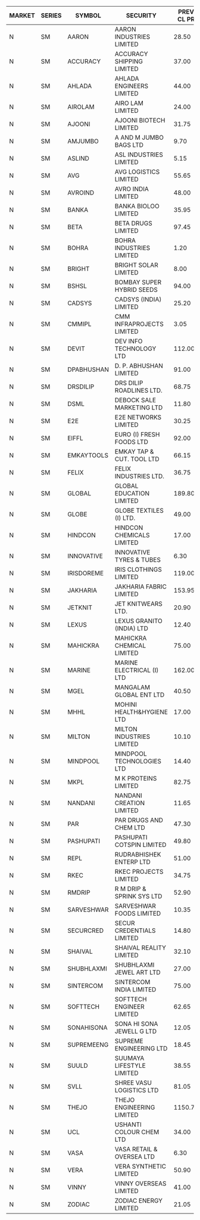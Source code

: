 


| MARKET | SERIES | SYMBOL | SECURITY | PREV CL PR | OPEN PRICE | HIGH PRICE | LOW PRICE | CLOSE PRICE | NET TRDVAL | NET TRDQTY | CORP IND | HI 52 WK | LO 52 WK |
| ----- | ----- | ----- | ----- | ----- | ----- | ----- | ----- | ----- | ----- | ----- | ----- | ----- | ----- |
| N | SM | AARON | AARON INDUSTRIES LIMITED | 28.50 | 30.25 | 30.25 | 28.75 | 28.75 | 371700.00 | 12600 |  | 58.00 | 27.50 |
| N | SM | ACCURACY | ACCURACY SHIPPING LIMITED | 37.00 | 38.00 | 38.00 | 37.10 | 37.10 | 180800.00 | 4800 |  | 42.60 | 12.35 |
| N | SM | AHLADA | AHLADA ENGINEERS LIMITED | 44.00 | 43.50 | 44.00 | 40.25 | 41.25 | 427550.00 | 10000 |  | 69.95 | 36.30 |
| N | SM | AIROLAM | AIRO LAM LIMITED | 24.00 | 25.00 | 25.00 | 25.00 | 25.00 | 75000.00 | 3000 |  | 32.95 | 14.45 |
| N | SM | AJOONI | AJOONI BIOTECH LIMITED | 31.75 | 32.00 | 33.15 | 32.00 | 33.05 | 790400.00 | 24000 |  | 36.50 | 6.35 |
| N | SM | AMJUMBO | A AND M JUMBO BAGS LTD | 9.70 | 9.25 | 10.00 | 9.25 | 10.00 | 1675200.00 | 176000 |  | 14.70 | 5.85 |
| N | SM | ASLIND | ASL INDUSTRIES LIMITED | 5.15 | 5.00 | 5.00 | 5.00 | 5.00 | 400000.00 | 80000 |  | 11.20 | 4.75 |
| N | SM | AVG | AVG LOGISTICS LIMITED | 55.65 | 58.40 | 58.40 | 58.40 | 58.40 | 70080.00 | 1200 |  | 87.50 | 23.10 |
| N | SM | AVROIND | AVRO INDIA LIMITED | 48.00 | 47.00 | 47.00 | 47.00 | 47.00 | 94000.00 | 2000 |  | 63.20 | 35.00 |
| N | SM | BANKA | BANKA BIOLOO LIMITED | 35.95 | 34.20 | 36.00 | 34.20 | 36.00 | 1134000.00 | 33000 |  | 108.95 | 34.20 |
| N | SM | BETA | BETA DRUGS LIMITED | 97.45 | 97.00 | 107.00 | 92.40 | 105.60 | 1799440.00 | 17600 |  | 108.00 | 37.00 |
| N | SM | BOHRA | BOHRA INDUSTRIES LIMITED | 1.20 | 1.20 | 1.20 | 1.15 | 1.15 | 9300.00 | 8000 |  | 3.35 | .35 |
| N | SM | BRIGHT | BRIGHT SOLAR LIMITED | 8.00 | 7.60 | 8.10 | 7.60 | 8.10 | 385500.00 | 48000 |  | 19.90 | 4.70 |
| N | SM | BSHSL | BOMBAY SUPER HYBRID SEEDS | 94.00 | 95.40 | 95.40 | 95.40 | 95.40 | 152640.00 | 1600 |  | 134.05 | 85.70 |
| N | SM | CADSYS | CADSYS (INDIA) LIMITED | 25.20 | 23.95 | 23.95 | 23.95 | 23.95 | 191600.00 | 8000 |  | 49.25 | 15.50 |
| N | SM | CMMIPL | CMM INFRAPROJECTS LIMITED | 3.05 | 2.90 | 2.90 | 2.90 | 2.90 | 8700.00 | 3000 |  | 9.25 | 2.40 |
| N | SM | DEVIT | DEV INFO TECHNOLOGY LTD | 112.00 | 112.00 | 114.95 | 112.00 | 114.95 | 340425.00 | 3000 |  | 120.00 | 57.00 |
| N | SM | DPABHUSHAN | D. P. ABHUSHAN LIMITED | 91.00 | 77.00 | 90.50 | 77.00 | 90.50 | 2384400.00 | 28000 |  | 93.00 | 37.50 |
| N | SM | DRSDILIP | DRS DILIP ROADLINES LTD. | 68.75 | 70.50 | 70.50 | 70.50 | 70.50 | 338400.00 | 4800 |  | 78.00 | 60.00 |
| N | SM | DSML | DEBOCK SALE MARKETING LTD | 11.80 | 12.30 | 12.30 | 12.20 | 12.20 | 147000.00 | 12000 |  | 13.75 | 3.50 |
| N | SM | E2E | E2E NETWORKS LIMITED | 30.25 | 31.75 | 31.75 | 31.75 | 31.75 | 63500.00 | 2000 |  | 34.40 | 13.30 |
| N | SM | EIFFL | EURO (I) FRESH FOODS LTD | 92.00 | 92.00 | 92.25 | 92.00 | 92.25 | 221000.00 | 2400 |  | 131.00 | 71.00 |
| N | SM | EMKAYTOOLS | EMKAY TAP & CUT. TOOL LTD | 66.15 | 69.00 | 69.00 | 69.00 | 69.00 | 41400.00 | 600 |  | 164.75 | 58.65 |
| N | SM | FELIX | FELIX INDUSTRIES LTD. | 36.75 | 38.00 | 38.00 | 38.00 | 38.00 | 152000.00 | 4000 |  | 38.00 | 10.80 |
| N | SM | GLOBAL | GLOBAL EDUCATION LIMITED | 189.80 | 195.00 | 195.00 | 195.00 | 195.00 | 195000.00 | 1000 |  | 215.00 | 41.20 |
| N | SM | GLOBE | GLOBE TEXTILES (I) LTD. | 49.00 | 50.00 | 50.00 | 48.75 | 48.75 | 1384800.00 | 28000 |  | 60.25 | 21.50 |
| N | SM | HINDCON | HINDCON CHEMICALS LIMITED | 17.00 | 17.00 | 17.00 | 17.00 | 17.00 | 68000.00 | 4000 |  | 20.65 | 8.05 |
| N | SM | INNOVATIVE | INNOVATIVE TYRES & TUBES | 6.30 | 6.60 | 6.60 | 6.60 | 6.60 | 19800.00 | 3000 |  | 15.25 | 5.40 |
| N | SM | IRISDOREME | IRIS CLOTHINGS LIMITED | 119.00 | 119.00 | 119.00 | 119.00 | 119.00 | 571200.00 | 4800 |  | 192.00 | 106.25 |
| N | SM | JAKHARIA | JAKHARIA FABRIC LIMITED | 153.95 | 158.50 | 180.00 | 158.50 | 159.95 | 4042680.00 | 24000 |  | 207.00 | 148.25 |
| N | SM | JETKNIT | JET KNITWEARS LTD. | 20.90 | 20.95 | 20.95 | 20.95 | 20.95 | 471375.00 | 22500 |  | 24.75 | 19.65 |
| N | SM | LEXUS | LEXUS GRANITO (INDIA) LTD | 12.40 | 11.80 | 11.80 | 11.80 | 11.80 | 11800.00 | 1000 |  | 17.35 | 4.55 |
| N | SM | MAHICKRA | MAHICKRA CHEMICAL LIMITED | 75.00 | 75.00 | 75.00 | 73.00 | 73.00 | 222000.00 | 3000 |  | 93.50 | 59.00 |
| N | SM | MARINE | MARINE ELECTRICAL (I) LTD | 162.00 | 163.90 | 165.50 | 162.00 | 162.50 | 8864000.00 | 54000 |  | 165.50 | 78.00 |
| N | SM | MGEL | MANGALAM GLOBAL ENT LTD | 40.50 | 40.70 | 40.70 | 40.70 | 40.70 | 122100.00 | 3000 |  | 65.10 | 39.00 |
| N | SM | MHHL | MOHINI HEALTH&HYGIENE LTD | 17.00 | 17.75 | 17.85 | 16.50 | 16.50 | 410250.00 | 24000 |  | 23.20 | 11.35 |
| N | SM | MILTON | MILTON INDUSTRIES LIMITED | 10.10 | 10.10 | 10.55 | 10.10 | 10.55 | 137060.00 | 13200 |  | 16.35 | 7.00 |
| N | SM | MINDPOOL | MINDPOOL TECHNOLOGIES LTD | 14.40 | 17.25 | 17.25 | 17.25 | 17.25 | 69000.00 | 4000 |  | 23.00 | 12.00 |
| N | SM | MKPL | M K PROTEINS LIMITED | 82.75 | 79.10 | 84.00 | 78.65 | 84.00 | 1618500.00 | 20000 |  | 84.00 | 66.50 |
| N | SM | NANDANI | NANDANI CREATION LIMITED | 11.65 | 12.20 | 12.20 | 12.20 | 12.20 | 61000.00 | 5000 |  | 12.20 | 5.50 |
| N | SM | PAR | PAR DRUGS AND CHEM LTD | 47.30 | 47.20 | 47.20 | 47.20 | 47.20 | 94400.00 | 2000 |  | 52.75 | 26.20 |
| N | SM | PASHUPATI | PASHUPATI COTSPIN LIMITED | 49.80 | 59.00 | 59.00 | 59.00 | 59.00 | 94400.00 | 1600 |  | 75.00 | 40.00 |
| N | SM | REPL | RUDRABHISHEK ENTERP LTD | 51.00 | 51.50 | 53.55 | 51.50 | 53.05 | 1266900.00 | 24000 |  | 53.55 | 20.60 |
| N | SM | RKEC | RKEC PROJECTS LIMITED | 34.75 | 34.00 | 38.65 | 34.00 | 38.65 | 561400.00 | 15000 |  | 66.65 | 26.20 |
| N | SM | RMDRIP | R M DRIP & SPRINK SYS LTD | 52.90 | 52.85 | 52.90 | 52.85 | 52.90 | 1692000.00 | 32000 |  | 63.00 | 14.65 |
| N | SM | SARVESHWAR | SARVESHWAR FOODS LIMITED | 10.35 | 10.80 | 10.80 | 10.80 | 10.80 | 34560.00 | 3200 |  | 36.00 | 8.45 |
| N | SM | SECURCRED | SECUR CREDENTIALS LIMITED | 14.80 | 15.50 | 15.50 | 15.45 | 15.50 | 83580.00 | 5400 |  | 52.50 | 12.15 |
| N | SM | SHAIVAL | SHAIVAL REALITY LIMITED | 32.10 | 32.50 | 32.50 | 32.50 | 32.50 | 5148000.00 | 158400 |  | 32.50 | 32.50 |
| N | SM | SHUBHLAXMI | SHUBHLAXMI JEWEL ART LTD | 27.00 | 25.65 | 25.65 | 25.65 | 25.65 | 51300.00 | 2000 |  | 167.00 | 16.30 |
| N | SM | SINTERCOM | SINTERCOM INDIA LIMITED | 75.00 | 74.00 | 75.00 | 74.00 | 75.00 | 298000.00 | 4000 |  | 82.65 | 35.55 |
| N | SM | SOFTTECH | SOFTTECH ENGINEER LIMITED | 62.65 | 63.00 | 64.95 | 63.00 | 63.45 | 818880.00 | 12800 |  | 76.25 | 32.45 |
| N | SM | SONAHISONA | SONA HI SONA JEWELL G LTD | 12.05 | 10.50 | 10.50 | 10.50 | 10.50 | 315000.00 | 30000 |  | 16.25 | 9.70 |
| N | SM | SUPREMEENG | SUPREME ENGINEERING LTD | 18.45 | 18.45 | 19.35 | 18.45 | 19.35 | 1462000.00 | 76000 |  | 30.00 | 13.20 |
| N | SM | SUULD | SUUMAYA LIFESTYLE LIMITED | 38.55 | 40.45 | 40.45 | 39.10 | 40.45 | 7699600.00 | 192000 |  | 41.00 | 17.55 |
| N | SM | SVLL | SHREE VASU LOGISTICS LTD | 81.05 | 81.30 | 81.30 | 81.30 | 81.30 | 81300.00 | 1000 |  | 113.00 | 70.00 |
| N | SM | THEJO | THEJO ENGINEERING LIMITED | 1150.70 | 1152.00 | 1208.20 | 1152.00 | 1208.20 | 3845860.00 | 3200 |  | 1208.20 | 350.55 |
| N | SM | UCL | USHANTI COLOUR CHEM LTD | 34.00 | 34.00 | 34.00 | 34.00 | 34.00 | 68000.00 | 2000 |  | 49.80 | 20.50 |
| N | SM | VASA | VASA RETAIL & OVERSEA LTD | 6.30 | 6.00 | 6.00 | 6.00 | 6.00 | 96000.00 | 16000 |  | 20.90 | 5.90 |
| N | SM | VERA | VERA SYNTHETIC LIMITED | 50.90 | 48.40 | 48.50 | 48.40 | 48.50 | 145350.00 | 3000 |  | 150.00 | 48.40 |
| N | SM | VINNY | VINNY OVERSEAS LIMITED | 41.00 | 41.50 | 41.50 | 41.50 | 41.50 | 498000.00 | 12000 |  | 43.00 | 32.90 |
| N | SM | ZODIAC | ZODIAC ENERGY LIMITED | 21.05 | 22.10 | 22.10 | 22.10 | 22.10 | 44200.00 | 2000 |  | 27.50 | 11.25 |



